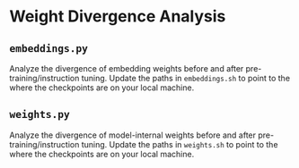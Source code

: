 # Weight Divergence Analysis

## `embeddings.py`

Analyze the divergence of embedding weights before and after pre-training/instruction tuning. Update the paths in `embeddings.sh` to point to the where the checkpoints are on your local machine.

## `weights.py`

Analyze the divergence of model-internal weights before and after pre-training/instruction tuning. Update the paths in `weights.sh` to point to the where the checkpoints are on your local machine.